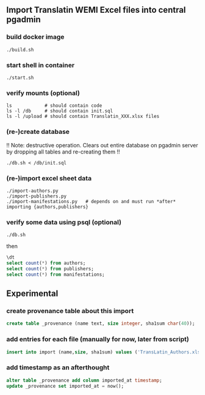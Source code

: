 ## Import Translatin WEMI Excel files into central pgadmin

### build docker image
```shell
./build.sh
```

### start shell in container
```shell
./start.sh
```

### verify mounts (optional)
```shell
ls            # should contain code
ls -l /db     # should contain init.sql
ls -l /upload # should contain Translatin_XXX.xlsx files
```

### (re-)create database
!! Note: destructive operation. Clears out entire database on pgadmin server by
dropping all tables and re-creating them !!
```shell
./db.sh < /db/init.sql
```

### (re-)import excel sheet data
```shell
./import-authors.py
./import-publishers.py
./import-manifestations.py   # depends on and must run *after* importing {authors,publishers}
```

### verify some data using psql (optional)
```shell
./db.sh
```
then
```sql
\dt
select count(*) from authors;
select count(*) from publishers;
select count(*) from manifestations;
```

## Experimental

### create provenance table about this import
```sql
create table _provenance (name text, size integer, sha1sum char(40));
```

### add entries for each file (manually for now, later from script)
```sql
insert into import (name,size, sha1sum) values ('TransLatin_Authors.xlsx', 40515, 'a82a5d334b81fc5f078dacba3dc752204db9d3ce'), ('TransLatin_Manifestations.xlsx', 1371909, 'bf657ad6b831a1b05f05636048a0a33d7f434f0b'), ('TransLatin_Printers_Publishers.xlsx',31169,'ff18236f137617502f9fed2bd1075cd2e7323ee3');
```

### add timestamp as an afterthought
```sql
alter table _provenance add column imported_at timestamp;
update _provenance set imported_at = now();
```
